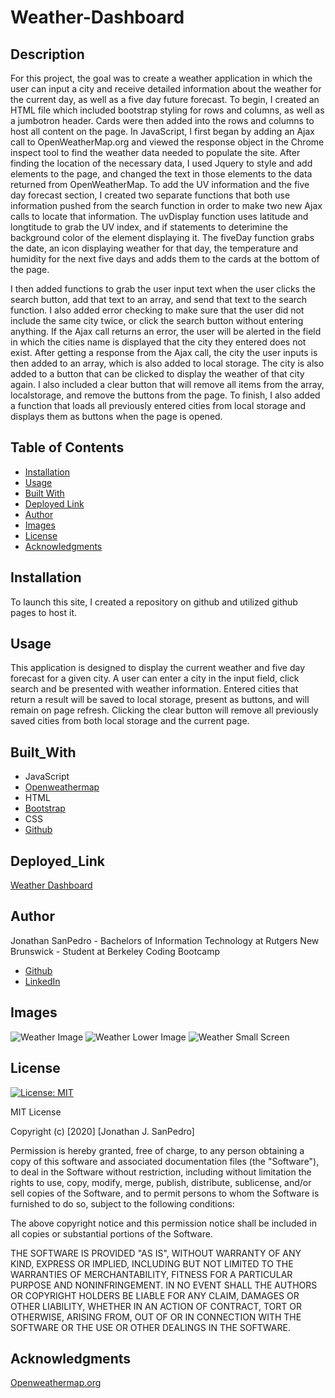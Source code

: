 # Weather-Dashboard

## Description
For this project, the goal was to create a weather application in which the user can input a city and receive detailed information about the weather for the current day, as well as a five day future forecast. To begin, I created an HTML file which included bootstrap styling for rows and columns, as well as a jumbotron header. Cards were then added into the rows and columns to host all content on the page. In JavaScript, I first began by adding an Ajax call to OpenWeatherMap.org and viewed the response object in the Chrome inspect tool to find the weather data needed to populate the site. After finding the location of the necessary data, I used Jquery to style and add elements to the page, and changed the text in those elements to the data returned from OpenWeatherMap. To add the UV information and the five day forecast section, I created two separate functions that both use information pushed from the search function in order to make two new Ajax calls to locate that information. The uvDisplay function uses latitude and longtitude to grab the UV index, and if statements to deterimine the background color of the element displaying it. The fiveDay function grabs the date, an icon displaying weather for that day, the temperature and humidity for the next five days and adds them to the cards at the bottom of the page. 

I then added functions to grab the user input text when the user clicks the search button, add that text to an array, and send that text to the search function. I also added error checking to make sure that the user did not include the same city twice, or click the search button without entering anything. If the Ajax call returns an error, the user will be alerted in the field in which the cities name is displayed that the city they entered does not exist. After getting a response from the Ajax call, the city the user inputs is then added to an array, which is also added to local storage. The city is also added to a button that can be clicked to display the weather of that city again. I also included a clear button that will remove all items from the array, localstorage, and remove the buttons from the page. To finish, I also added a function that loads all previously entered cities from local storage and displays them as buttons when the page is opened. 

 

## Table of Contents
* [Installation](#installation)
* [Usage](#usage)
* [Built With](#built_with)
* [Deployed Link](#deployed_link)
* [Author](#author)
* [Images](#images)
* [License](#license)
* [Acknowledgments](#Acknowledgments)

## Installation
To launch this site, I created a repository on github and utilized github pages to host it.

## Usage
This application is designed to display the current weather and five day forecast for a given city. A user can enter a city in the input field, click search and be presented with weather information. Entered cities that return a result will be saved to local storage, present as buttons, and will remain on page refresh. Clicking the clear button will remove all previously saved cities from both local storage and the current page.

## Built_With
* JavaScript
* [Openweathermap](https://openweathermap.org/)
* HTML
* [Bootstrap](https://getbootstrap.com/)
* CSS
* [Github](https://github.com/)

## Deployed_Link
[Weather Dashboard](https://jsp117.github.io/Weather-Dashboard/)

## Author
Jonathan SanPedro - Bachelors of Information Technology at Rutgers New Brunswick - Student at Berkeley Coding Bootcamp

* [Github](https://github.com/jsp117)
* [LinkedIn](https://www.linkedin.com/in/jonathan-s-6ab32283/)

## Images
![Weather Image](./assets/weather1.png)
![Weather Lower Image](./assets/weather2.png)
![Weather Small Screen](./assets/weathersmall.png)

## License
[![License: MIT](https://img.shields.io/badge/License-MIT-yellow.svg)](https://opensource.org/licenses/MIT)

MIT License

Copyright (c) [2020] [Jonathan J. SanPedro]

Permission is hereby granted, free of charge, to any person obtaining a copy
of this software and associated documentation files (the "Software"), to deal
in the Software without restriction, including without limitation the rights
to use, copy, modify, merge, publish, distribute, sublicense, and/or sell
copies of the Software, and to permit persons to whom the Software is
furnished to do so, subject to the following conditions:

The above copyright notice and this permission notice shall be included in all
copies or substantial portions of the Software.

THE SOFTWARE IS PROVIDED "AS IS", WITHOUT WARRANTY OF ANY KIND, EXPRESS OR
IMPLIED, INCLUDING BUT NOT LIMITED TO THE WARRANTIES OF MERCHANTABILITY,
FITNESS FOR A PARTICULAR PURPOSE AND NONINFRINGEMENT. IN NO EVENT SHALL THE
AUTHORS OR COPYRIGHT HOLDERS BE LIABLE FOR ANY CLAIM, DAMAGES OR OTHER
LIABILITY, WHETHER IN AN ACTION OF CONTRACT, TORT OR OTHERWISE, ARISING FROM,
OUT OF OR IN CONNECTION WITH THE SOFTWARE OR THE USE OR OTHER DEALINGS IN THE
SOFTWARE.

## Acknowledgments
[Openweathermap.org](https://openweathermap.org/)

